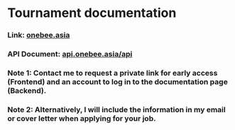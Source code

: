 # Tournament documentation

### Link: [onebee.asia](https://onebee.asia)

### API Document: [api.onebee.asia/api](https://api.onebee.asia/api)

### Note 1: Contact me to request a private link for early access (Frontend) and an account to log in to the documentation page (Backend).

### Note 2: Alternatively, I will include the information in my email or cover letter when applying for your job.
